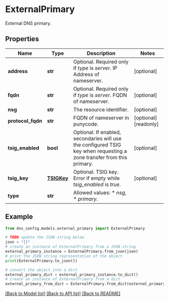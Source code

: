 # ExternalPrimary

External DNS primary.

## Properties

Name | Type | Description | Notes
------------ | ------------- | ------------- | -------------
**address** | **str** | Optional. Required only if _type_ is _server_. IP Address of nameserver. | [optional] 
**fqdn** | **str** | Optional. Required only if _type_ is _server_. FQDN of nameserver. | [optional] 
**nsg** | **str** | The resource identifier. | [optional] 
**protocol_fqdn** | **str** | FQDN of nameserver in punycode. | [optional] [readonly] 
**tsig_enabled** | **bool** | Optional. If enabled, secondaries will use the configured TSIG key when requesting a zone transfer from this primary. | [optional] 
**tsig_key** | [**TSIGKey**](TSIGKey.md) | Optional. TSIG key.  Error if empty while _tsig_enabled_ is _true_. | [optional] 
**type** | **str** | Allowed values: * _nsg_, * _primary_. | 

## Example

```python
from dns_config.models.external_primary import ExternalPrimary

# TODO update the JSON string below
json = "{}"
# create an instance of ExternalPrimary from a JSON string
external_primary_instance = ExternalPrimary.from_json(json)
# print the JSON string representation of the object
print(ExternalPrimary.to_json())

# convert the object into a dict
external_primary_dict = external_primary_instance.to_dict()
# create an instance of ExternalPrimary from a dict
external_primary_from_dict = ExternalPrimary.from_dict(external_primary_dict)
```
[[Back to Model list]](../README.md#documentation-for-models) [[Back to API list]](../README.md#documentation-for-api-endpoints) [[Back to README]](../README.md)


